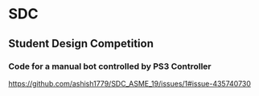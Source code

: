 # SDC
## Student Design Competition
### Code for a manual bot controlled by PS3 Controller

https://github.com/ashish1779/SDC_ASME_19/issues/1#issue-435740730

